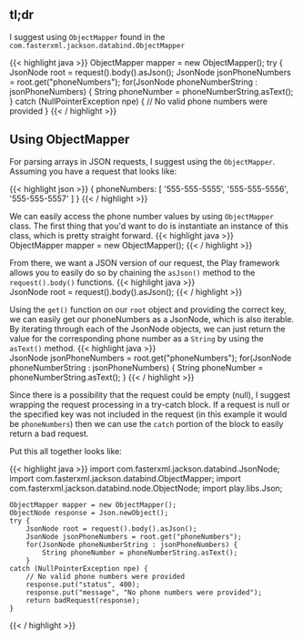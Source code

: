 
## tl;dr ##
I suggest using `ObjectMapper` found in the `com.fasterxml.jackson.databind.ObjectMapper`

{{< highlight java >}}
    ObjectMapper mapper = new ObjectMapper();
    try {
        JsonNode root = request().body().asJson();
        JsonNode jsonPhoneNumbers = root.get("phoneNumbers");
        for(JsonNode phoneNumberString : jsonPhoneNumbers) {
            String phoneNumber = phoneNumberString.asText();
        }
    catch (NullPointerException npe) {
        // No valid phone numbers were provided
    }
{{< / highlight >}}

## Using ObjectMapper ##
For parsing arrays in JSON requests, I suggest using the `ObjectMapper`. Assuming you have a request that looks like:

{{< highlight json >}}
    {
        phoneNumbers: [
            '555-555-5555',
            '555-555-5556',
            '555-555-5557'
        ]
    }
{{< / highlight >}}

We can easily access the phone number values by using `ObjectMapper` class. The first thing that you'd want to do is instantiate an instance of this class, which is pretty straight forward.
{{< highlight java >}}    
    ObjectMapper mapper = new ObjectMapper();
{{< / highlight >}}

From there, we want a JSON version of our request, the Play framework allows you to easily do so by chaining the `asJson()` method to the `request().body()` functions.
{{< highlight java >}}    
    JsonNode root = request().body().asJson();
{{< / highlight >}}

Using the `get()` function on our `root` object and providing the correct key, we can easily get our phoneNumbers as a JsonNode, which is also iterable. By iterating through each of the JsonNode objects, we can just return the value for the corresponding phone number as a `String` by using the `asText()` method.
{{< highlight java >}}    
    JsonNode jsonPhoneNumbers = root.get("phoneNumbers");
    for(JsonNode phoneNumberString : jsonPhoneNumbers) {
        String phoneNumber = phoneNumberString.asText();
    }
{{< / highlight >}}

Since there is a possibility that the request could be empty (null), I suggest wrapping the request processing in a try-catch block. If a request is null or the specified key was not included in the request (in this example it would be `phoneNumbers`) then we can use the `catch` portion of the block to easily return a bad request.

Put this all together looks like:

{{< highlight java >}}
    import com.fasterxml.jackson.databind.JsonNode;
    import com.fasterxml.jackson.databind.ObjectMapper;
    import com.fasterxml.jackson.databind.node.ObjectNode;
    import play.libs.Json;

    ObjectMapper mapper = new ObjectMapper();
    ObjectNode response = Json.newObject();
    try {
        JsonNode root = request().body().asJson();
        JsonNode jsonPhoneNumbers = root.get("phoneNumbers");
        for(JsonNode phoneNumberString : jsonPhoneNumbers) {
            String phoneNumber = phoneNumberString.asText();
        }
    catch (NullPointerException npe) {
        // No valid phone numbers were provided
        response.put("status", 400);
        response.put("message", "No phone numbers were provided");
        return badRequest(response);
    }
{{< / highlight >}}